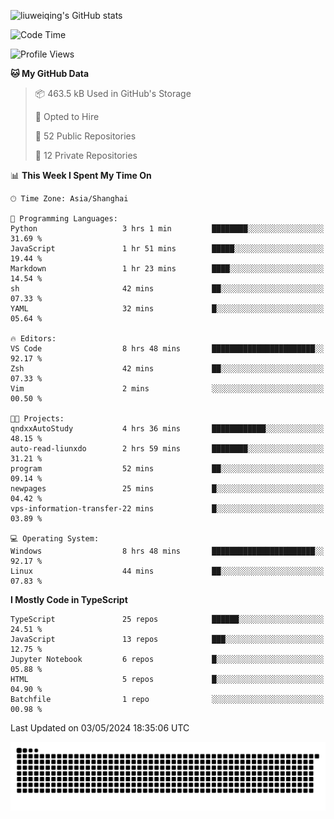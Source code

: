 ![liuweiqing's GitHub stats](https://github-readme-stats.vercel.app/api?username=14790897&show_icons=true&locale=cn&include_all_commits=true&count_private=true)

<!--START_SECTION:waka-->
![Code Time](http://img.shields.io/badge/Code%20Time-985%20hrs%2056%20mins-blue)

![Profile Views](http://img.shields.io/badge/Profile%20Views-23-blue)

**🐱 My GitHub Data** 

> 📦 463.5 kB Used in GitHub's Storage 
 > 
> 💼 Opted to Hire
 > 
> 📜 52 Public Repositories 
 > 
> 🔑 12 Private Repositories 
 > 
📊 **This Week I Spent My Time On** 

```text
🕑︎ Time Zone: Asia/Shanghai

💬 Programming Languages: 
Python                   3 hrs 1 min         ████████░░░░░░░░░░░░░░░░░   31.69 % 
JavaScript               1 hr 51 mins        █████░░░░░░░░░░░░░░░░░░░░   19.44 % 
Markdown                 1 hr 23 mins        ████░░░░░░░░░░░░░░░░░░░░░   14.54 % 
sh                       42 mins             ██░░░░░░░░░░░░░░░░░░░░░░░   07.33 % 
YAML                     32 mins             █░░░░░░░░░░░░░░░░░░░░░░░░   05.64 % 

🔥 Editors: 
VS Code                  8 hrs 48 mins       ███████████████████████░░   92.17 % 
Zsh                      42 mins             ██░░░░░░░░░░░░░░░░░░░░░░░   07.33 % 
Vim                      2 mins              ░░░░░░░░░░░░░░░░░░░░░░░░░   00.50 % 

🐱‍💻 Projects: 
qndxxAutoStudy           4 hrs 36 mins       ████████████░░░░░░░░░░░░░   48.15 % 
auto-read-liunxdo        2 hrs 59 mins       ████████░░░░░░░░░░░░░░░░░   31.21 % 
program                  52 mins             ██░░░░░░░░░░░░░░░░░░░░░░░   09.14 % 
newpages                 25 mins             █░░░░░░░░░░░░░░░░░░░░░░░░   04.42 % 
vps-information-transfer-22 mins             █░░░░░░░░░░░░░░░░░░░░░░░░   03.89 % 

💻 Operating System: 
Windows                  8 hrs 48 mins       ███████████████████████░░   92.17 % 
Linux                    44 mins             ██░░░░░░░░░░░░░░░░░░░░░░░   07.83 % 
```

**I Mostly Code in TypeScript** 

```text
TypeScript               25 repos            ██████░░░░░░░░░░░░░░░░░░░   24.51 % 
JavaScript               13 repos            ███░░░░░░░░░░░░░░░░░░░░░░   12.75 % 
Jupyter Notebook         6 repos             █░░░░░░░░░░░░░░░░░░░░░░░░   05.88 % 
HTML                     5 repos             █░░░░░░░░░░░░░░░░░░░░░░░░   04.90 % 
Batchfile                1 repo              ░░░░░░░░░░░░░░░░░░░░░░░░░   00.98 % 
```




 Last Updated on 03/05/2024 18:35:06 UTC
<!--END_SECTION:waka-->

<picture>
  <source media="(prefers-color-scheme: dark)" srcset="https://raw.githubusercontent.com/14790897/14790897/output/github-contribution-grid-snake-dark.svg" />
  <source media="(prefers-color-scheme: light)" srcset="https://raw.githubusercontent.com/14790897/14790897/output/github-contribution-grid-snake.svg" />
  <img alt="github-snake" src="https://raw.githubusercontent.com/14790897/14790897/output/github-contribution-grid-snake.svg" />
</picture>
